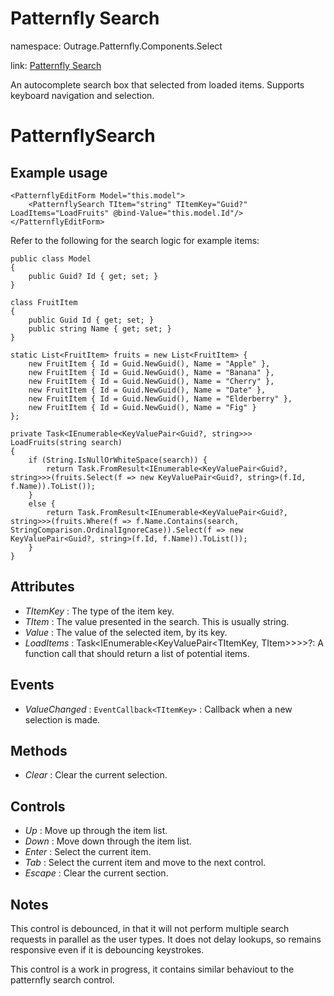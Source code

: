 ﻿# Patternfly Search

namespace: Outrage.Patternfly.Components.Select

link: [Patternfly Search](https://www.patternfly.org/components/search-input)

An autocomplete search box that selected from loaded items.  Supports keyboard navigation and selection.

# PatternflySearch

## Example usage

```
<PatternflyEditForm Model="this.model">
    <PatternflySearch TItem="string" TItemKey="Guid?" LoadItems="LoadFruits" @bind-Value="this.model.Id"/>
</PatternflyEditForm>
```

Refer to the following for the search logic for example items:
```
public class Model
{
    public Guid? Id { get; set; }
}

class FruitItem
{
    public Guid Id { get; set; }
    public string Name { get; set; }
}

static List<FruitItem> fruits = new List<FruitItem> {
    new FruitItem { Id = Guid.NewGuid(), Name = "Apple" },
    new FruitItem { Id = Guid.NewGuid(), Name = "Banana" },
    new FruitItem { Id = Guid.NewGuid(), Name = "Cherry" },
    new FruitItem { Id = Guid.NewGuid(), Name = "Date" },
    new FruitItem { Id = Guid.NewGuid(), Name = "Elderberry" },
    new FruitItem { Id = Guid.NewGuid(), Name = "Fig" }
};

private Task<IEnumerable<KeyValuePair<Guid?, string>>> LoadFruits(string search)
{
    if (String.IsNullOrWhiteSpace(search)) {
        return Task.FromResult<IEnumerable<KeyValuePair<Guid?, string>>>(fruits.Select(f => new KeyValuePair<Guid?, string>(f.Id, f.Name)).ToList());
    }
    else {
        return Task.FromResult<IEnumerable<KeyValuePair<Guid?, string>>>(fruits.Where(f => f.Name.Contains(search, StringComparison.OrdinalIgnoreCase)).Select(f => new KeyValuePair<Guid?, string>(f.Id, f.Name)).ToList());
    }
}
```

## Attributes

* *TItemKey* : The type of the item key.
* *TItem* : The value presented in the search.  This is usually string.
* *Value* : The value of the selected item, by its key.
* *LoadItems* : Task<IEnumerable<KeyValuePair<TItemKey, TItem>>>>?: A function call that should return a list of potential items.

## Events 

* *ValueChanged* : `EventCallback<TItemKey>` : Callback when a new selection is made.

## Methods

* *Clear* : Clear the current selection.

## Controls

* *Up* : Move up through the item list.
* *Down* : Move down through the item list.
* *Enter* : Select the current item.
* *Tab* : Select the current item and move to the next control.
* *Escape* : Clear the current section.

## Notes

This control is debounced, in that it will not perform multiple search requests in parallel as the user types.
It does not delay lookups, so remains responsive even if it is debouncing keystrokes.

This control is a work in progress, it contains similar behaviout to the patternfly search control.